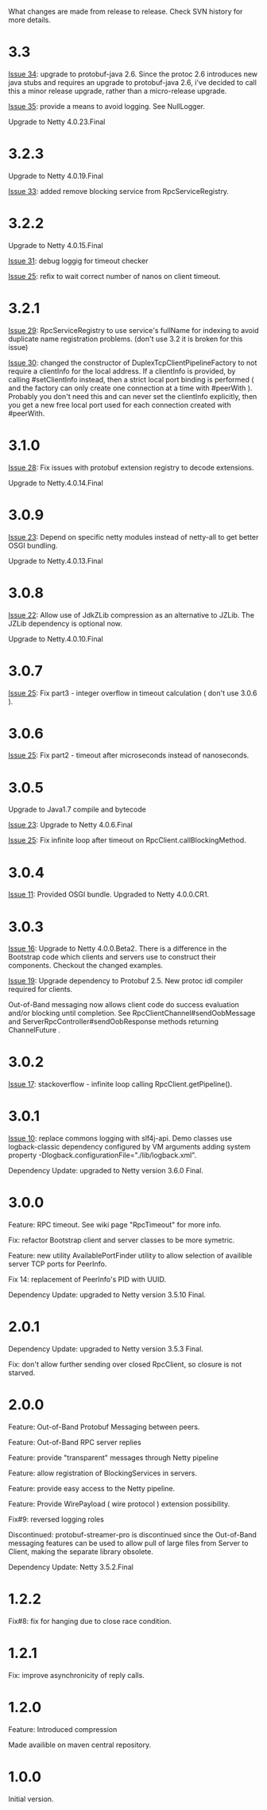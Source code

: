 What changes are made from release to release. Check SVN history for more details.

# 3.3 #

[Issue 34](https://code.google.com/p/protobuf-rpc-pro/issues/detail?id=34): upgrade to protobuf-java 2.6. Since the protoc 2.6 introduces new java stubs and requires an upgrade to protobuf-java 2.6, i've decided to call this a minor release upgrade, rather than a micro-release upgrade.

[Issue 35](https://code.google.com/p/protobuf-rpc-pro/issues/detail?id=35): provide a means to avoid logging. See NullLogger.

Upgrade to Netty 4.0.23.Final

# 3.2.3 #

Upgrade to Netty 4.0.19.Final

[Issue 33](https://code.google.com/p/protobuf-rpc-pro/issues/detail?id=33): added remove blocking service from RpcServiceRegistry.

# 3.2.2 #

Upgrade to Netty 4.0.15.Final

[Issue 31](https://code.google.com/p/protobuf-rpc-pro/issues/detail?id=31): debug loggig for timeout checker

[Issue 25](https://code.google.com/p/protobuf-rpc-pro/issues/detail?id=25): refix to wait correct number of nanos on client timeout.

# 3.2.1 #

[Issue 29](https://code.google.com/p/protobuf-rpc-pro/issues/detail?id=29): RpcServiceRegistry to use service's fullName for indexing to avoid duplicate name registration problems.
(don't use 3.2 it is broken for this issue)

[Issue 30](https://code.google.com/p/protobuf-rpc-pro/issues/detail?id=30): changed the constructor of DuplexTcpClientPipelineFactory to not require a clientInfo for the local address. If a clientInfo is provided, by calling #setClientInfo instead, then a strict local port binding is performed ( and the factory can only create one connection at a time with #peerWith ). Probably you don't need this and can never set the clientInfo explicitly, then you get a new free local port used for each connection created with #peerWith.

# 3.1.0 #

[Issue 28](https://code.google.com/p/protobuf-rpc-pro/issues/detail?id=28): Fix issues with protobuf extension registry to decode extensions.

Upgrade to Netty.4.0.14.Final

# 3.0.9 #

[Issue 23](https://code.google.com/p/protobuf-rpc-pro/issues/detail?id=23): Depend on specific netty modules instead of netty-all to get better OSGI bundling.

Upgrade to Netty.4.0.13.Final

# 3.0.8 #

[Issue 22](https://code.google.com/p/protobuf-rpc-pro/issues/detail?id=22): Allow use of JdkZLib compression as an alternative to JZLib. The JZLib dependency is optional now.

Upgrade to Netty.4.0.10.Final

# 3.0.7 #

[Issue 25](https://code.google.com/p/protobuf-rpc-pro/issues/detail?id=25): Fix part3 - integer overflow in timeout calculation ( don't use 3.0.6 ).

# 3.0.6 #

[Issue 25](https://code.google.com/p/protobuf-rpc-pro/issues/detail?id=25): Fix part2 - timeout after microseconds instead of nanoseconds.

# 3.0.5 #
Upgrade to Java1.7 compile and bytecode

[Issue 23](https://code.google.com/p/protobuf-rpc-pro/issues/detail?id=23): Upgrade to Netty 4.0.6.Final

[Issue 25](https://code.google.com/p/protobuf-rpc-pro/issues/detail?id=25): Fix infinite loop after timeout on RpcClient.callBlockingMethod.

# 3.0.4 #
[Issue 11](https://code.google.com/p/protobuf-rpc-pro/issues/detail?id=11): Provided OSGI bundle.
Upgraded to Netty 4.0.0.CR1.

# 3.0.3 #
[Issue 16](https://code.google.com/p/protobuf-rpc-pro/issues/detail?id=16): Upgrade to Netty 4.0.0.Beta2. There is a difference in the Bootstrap code which clients and servers use to construct their components. Checkout the changed examples.

[Issue 19](https://code.google.com/p/protobuf-rpc-pro/issues/detail?id=19): Upgrade dependency to Protobuf 2.5. New protoc idl compiler required for clients.

Out-of-Band messaging now allows client code do success evaluation and/or blocking until completion. See RpcClientChannel#sendOobMessage and ServerRpcController#sendOobResponse methods returning ChannelFuture .

# 3.0.2 #

[Issue 17](https://code.google.com/p/protobuf-rpc-pro/issues/detail?id=17): stackoverflow - infinite loop calling RpcClient.getPipeline().

# 3.0.1 #

[Issue 10](https://code.google.com/p/protobuf-rpc-pro/issues/detail?id=10): replace commons logging with slf4j-api. Demo classes use logback-classic dependency configured by VM arguments adding system property -Dlogback.configurationFile="./lib/logback.xml".

Dependency Update: upgraded to Netty version 3.6.0 Final.

# 3.0.0 #

Feature: RPC timeout. See wiki page "RpcTimeout" for more info.

Fix: refactor Bootstrap client and server classes to be more symetric.

Feature: new utility AvailablePortFinder utility to allow selection of availible server TCP ports for PeerInfo.

Fix 14: replacement of PeerInfo's PID with UUID.

Dependency Update: upgraded to Netty version 3.5.10 Final.

# 2.0.1 #

Dependency Update: upgraded to Netty version 3.5.3 Final.

Fix: don't allow further sending over closed RpcClient, so closure is not starved.

# 2.0.0 #

Feature: Out-of-Band Protobuf Messaging between peers.

Feature: Out-of-Band RPC server replies

Feature: provide "transparent" messages through Netty pipeline

Feature: allow registration of BlockingServices in servers.

Feature: provide easy access to the Netty pipeline.

Feature: Provide WirePayload ( wire protocol ) extension possibility.

Fix#9: reversed logging roles

Discontinued: protobuf-streamer-pro is discontinued since the Out-of-Band messaging features can be used to allow pull of large files from Server to Client, making the separate library obsolete.

Dependency Update: Netty 3.5.2.Final

# 1.2.2 #

Fix#8: fix for hanging due to close race condition.

# 1.2.1 #

Fix: improve asynchronicity of reply calls.

# 1.2.0 #

Feature: Introduced compression

Made availible on maven central repository.

# 1.0.0 #

Initial version.